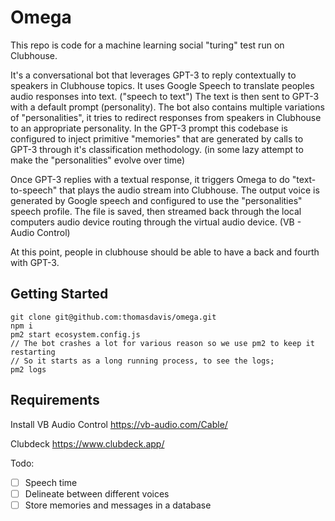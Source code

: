 # Omega

This repo is code for a machine learning social "turing" test run on Clubhouse.

It's a conversational bot that leverages GPT-3 to reply contextually to speakers in Clubhouse topics. It uses Google Speech to translate peoples audio responses into text. ("speech to text") The text is then sent to GPT-3 with a default prompt (personality). The bot also contains multiple variations of "personalities", it tries to redirect responses from speakers in Clubhouse to an appropriate personality. In the GPT-3 prompt this codebase is configured to inject primitive "memories" that are generated by calls to GPT-3 through it's classification methodology. (in some lazy attempt to make the "personalities" evolve over time)

Once GPT-3 replies with a textual response, it triggers Omega to do "text-to-speech" that plays the audio stream into Clubhouse. The output voice is generated by Google speech and configured to use the "personalities" speech profile. The file is saved, then streamed back through the local computers audio device routing through the virtual audio device. (VB - Audio Control)

At this point, people in clubhouse should be able to have a back and fourth with GPT-3.

## Getting Started

```
git clone git@github.com:thomasdavis/omega.git
npm i
pm2 start ecosystem.config.js
// The bot crashes a lot for various reason so we use pm2 to keep it restarting
// So it starts as a long running process, to see the logs;
pm2 logs

```

## Requirements

Install VB Audio Control
https://vb-audio.com/Cable/

Clubdeck
https://www.clubdeck.app/

Todo:

- [ ] Speech time
- [ ] Delineate between different voices
- [ ] Store memories and messages in a database
